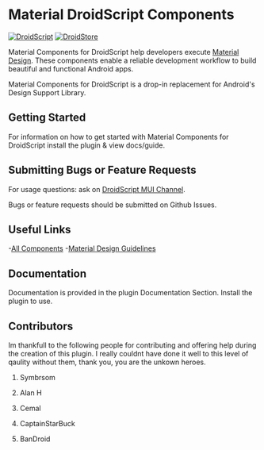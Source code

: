 # Material DroidScript Components

[![DroidScript](https://img.shields.io/badge/%E2%9D%A4-DroidScript-brightgreen?style=for-the-badge&labelColor=32c974&color=41db84&logoColor=violet)](http://droidscript.org)
[![DroidStore](https://img.shields.io/badge/DroidStore-Download%20Plugin-brightgreen?style=for-the-badge&labelColor=2196F3&color=217cf4)](https://ds.justplayer.de/uploads/material-design)

Material Components for DroidScript  help developers execute
[Material Design](https://www.material.io). These components
enable a reliable development workflow to build beautiful and functional Android apps.

Material Components for DroidScript is a drop-in replacement for Android's
Design Support Library.

## Getting Started

For information on how to get started with Material Components for DroidScript
install the plugin & view docs/guide.

## Submitting Bugs or Feature Requests

For usage questions: ask on
[DroidScript MUI Channel](https://discord.com/channels/985908716060684388/985937795111583804).

Bugs or feature requests should be submitted on Github Issues.

## Useful Links

-[All Components](https://m3.material.io/components)
-[Material Design Guidelines](https://material.google.com)

## Documentation

Documentation is provided in the plugin Documentation Section.
Install the plugin to use.

## Contributors

Im thankfull to the following people for contributing and offering help during the creation of this plugin.
I really couldnt have done it well to this level of qaulity without them, thank you, you are the unkown heroes.

1. Symbrsom

2. Alan H

3. Cemal

4. CaptainStarBuck

5. BanDroid
